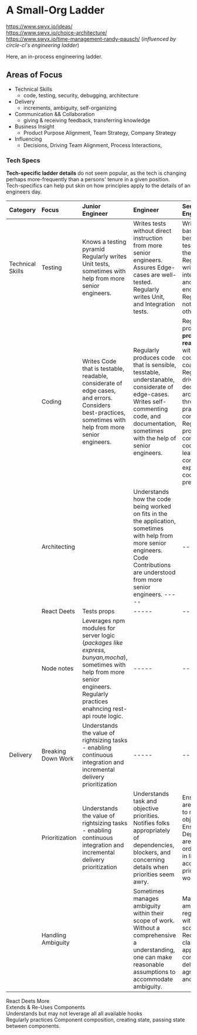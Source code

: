 # A Small-Org Ladder

https://www.swyx.io/ideas/  
https://www.swyx.io/choice-architecture/  
https://www.swyx.io/time-management-randy-pausch/
(_influenced by circle-ci's engineering ladder_)

Here, an in-process engineering ladder.

## Areas of Focus

- Technical Skills
  - code, testing, security, debugging, architecture
- Delivery
  - increments, ambiguity, self-organizing
- Communication && Collaboration
  - giving & receiving feedback, transferring knowledge
- Business Insight
  - Product Purpose Alignment, Team Strategy, Company Strategy
- Influencing
  - Decisions, Driving Team Alignment, Process Interactions,

### Tech Specs

**Tech-specific ladder details** do not seem popular, as the tech is changing perhaps more-frequently than a persons' tenure in a given position.  
Tech-specifics can help put skin on how principles apply to the details of an engineers day.

| Category         | Focus              | Junior Engineer                                                                                                                                                                              | Engineer                                                                                                                                                                                         | Senior Engineer                                                                                                                                                                                                                                                        |
| :--------------- | :----------------- | :------------------------------------------------------------------------------------------------------------------------------------------------------------------------------------------- | :----------------------------------------------------------------------------------------------------------------------------------------------------------------------------------------------- | :--------------------------------------------------------------------------------------------------------------------------------------------------------------------------------------------------------------------------------------------------------------------- |
| Technical Skills | Testing            | Knows a testing pyramid <br> Regularly writes Unit tests, sometimes with help from more senior engineers.                                                                                    | Writes tests without direct instruction from more senior engineers. <br> Assures Edge-cases are well-tested. <br> Regularly writes Unit, and Integration tests.                                  | Writes tests based on best-practice testing theories. <br> Regularly writes unit, integration, and end-to-end tests. <br> Regularly notice gaps in others' code.                                                                                                       |
|                  | Coding             | Writes Code that is testable, readable, considerate of edge cases, and errors. <br> Considers best-practices, sometimes with help from more senior engineers.                                | Regularly produces code that is sensible, tesstable, understanable, considerate of edge-cases. <br> Writes self-commenting code, and documentation, sometimes with the help of senior engineers. | Regularly produces **production-ready** code without direct code-hygene coaching. Regularly drives code decision and architecture through best-practice considerations. Regularly produces self-commenting code, and leaves comments explaining _why_ code is present. |
|                  | Architecting       |                                                                                                                                                                                              | Understands how the code being worked on fits in the the application, sometimes with help from more senior engineers. <br> Code Contributions are understood from more senior engineers. -----   | -----                                                                                                                                                                                                                                                                  |
|                  | React Deets        | Tests props                                                                                                                                                                                  | -----                                                                                                                                                                                            | -----                                                                                                                                                                                                                                                                  |
|                  | Node notes         | Leverages npm modules for server logic (_packages like express, bunyan,mocha_), sometimes with help from more senior engineers. <br> Regularly practices enahncing rest-api route logic.<br> | -----                                                                                                                                                                                            | -----                                                                                                                                                                                                                                                                  |
| Delivery         | Breaking Down Work | Understands the value of rightsizing tasks - enabling continuous integration and incremental delivery prioritization                                                                         | -----                                                                                                                                                                                            | -----                                                                                                                                                                                                                                                                  |
|                  | Prioritization     | Understands the value of rightsizing tasks - enabling continuous integration and incremental delivery prioritization                                                                         | Understands task and objective priorities. Notifies folks appropriately of dependencies, blockers, and concerning details when priorities seem awry.                                             | Ensures tasks are prioritised to meet objectives. Ensures Dependencies are aligned, in order, and are in line to accommodate prioritized work. -----                                                                                                                   |
|                  | Handling Ambiguity |                                                                                                                                                                                              | Sometimes manages ambiguity within their scope of work. Without a comprehensive a understanding, one can make reasonable assumptions to accommodate ambiguity.                                   | Manages ambiguity regularly within their scope of work. Requests claririty when appropriate, considering deliverable agreements and timelines.                                                                                                                         |

React Deets More
<br> Extends & Re-Uses Components <br> Understands but may not leverage all all available hooks <br> Regularly practices Component composition, creating state, passing state between components.
